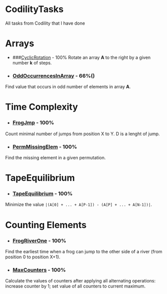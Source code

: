 # **CodilityTasks**
All tasks from Codility that I have done

# Arrays

* ###[CyclicRotation](https://app.codility.com/programmers/lessons/2-arrays/cyclic_rotation/) - 100%
Rotate an array **A** to the right by a given number **k** of steps.


* ### [OddOccurrencesInArray](https://app.codility.com/programmers/lessons/2-arrays/odd_occurrences_in_array/) - 66%()
Find value that occurs in odd number of elements in array **A**.

# Time Complexity

* ### [FrogJmp](https://app.codility.com/programmers/lessons/3-time_complexity/frog_jmp/) - 100%
Count minimal number of jumps from position X to Y. D is a lenght of jump.

* ### [PermMissingElem](https://app.codility.com/programmers/lessons/3-time_complexity/perm_missing_elem/) - 100%
Find the missing element in a given permutation.

# TapeEquilibrium

* ### [TapeEquilibrium](https://app.codility.com/programmers/lessons/3-time_complexity/tape_equilibrium/) - 100%
Minimize the value ``` |(A[0] + ... + A[P-1]) - (A[P] + ... + A[N-1])| ```.

# Counting Elements

* ### [FrogRiverOne](https://app.codility.com/programmers/lessons/4-counting_elements/frog_river_one/) - 100%
Find the earliest time when a frog can jump to the other side of a river (from position 0 to position X+1).

* ### [MaxCounters](https://app.codility.com/programmers/lessons/4-counting_elements/max_counters/) - 100%
Calculate the values of counters after applying all alternating operations: increase counter by 1; set value of all counters to current maximum.
